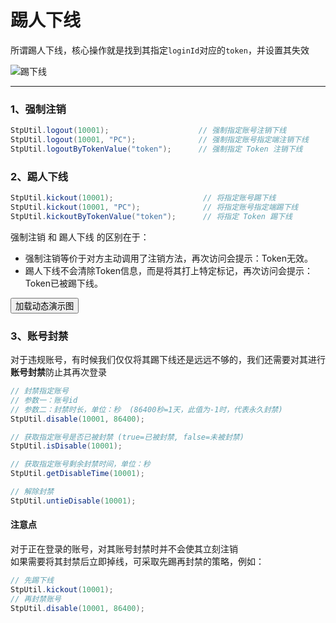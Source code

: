 # 踢人下线
所谓踢人下线，核心操作就是找到其指定`loginId`对应的`token`，并设置其失效

![踢下线](https://oss.dev33.cn/sa-token/doc/kickout.png)

--- 


### 1、强制注销
``` java
StpUtil.logout(10001);                    // 强制指定账号注销下线 
StpUtil.logout(10001, "PC");              // 强制指定账号指定端注销下线 
StpUtil.logoutByTokenValue("token");      // 强制指定 Token 注销下线 
```


### 2、踢人下线
``` java
StpUtil.kickout(10001);                    // 将指定账号踢下线 
StpUtil.kickout(10001, "PC");              // 将指定账号指定端踢下线
StpUtil.kickoutByTokenValue("token");      // 将指定 Token 踢下线
```

强制注销 和 踢人下线 的区别在于：
- 强制注销等价于对方主动调用了注销方法，再次访问会提示：Token无效。
- 踢人下线不会清除Token信息，而是将其打上特定标记，再次访问会提示：Token已被踢下线。


<button class="show-img" img-src="https://oss.dev33.cn/sa-token/doc/g/g3--kickout.gif">加载动态演示图</button>


### 3、账号封禁
对于违规账号，有时候我们仅仅将其踢下线还是远远不够的，我们还需要对其进行**账号封禁**防止其再次登录

``` java
// 封禁指定账号 
// 参数一：账号id
// 参数二：封禁时长，单位：秒  (86400秒=1天，此值为-1时，代表永久封禁)
StpUtil.disable(10001, 86400); 

// 获取指定账号是否已被封禁 (true=已被封禁, false=未被封禁) 
StpUtil.isDisable(10001); 

// 获取指定账号剩余封禁时间，单位：秒
StpUtil.getDisableTime(10001); 

// 解除封禁
StpUtil.untieDisable(10001); 
```


#### 注意点
对于正在登录的账号，对其账号封禁时并不会使其立刻注销<br>
如果需要将其封禁后立即掉线，可采取先踢再封禁的策略，例如：
``` java
// 先踢下线
StpUtil.kickout(10001); 
// 再封禁账号
StpUtil.disable(10001, 86400); 
```

